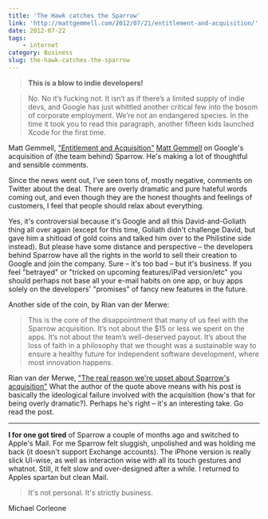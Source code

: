 ```yaml
---
title: 'The Hawk catches the Sparrow'
link: 'http://mattgemmell.com/2012/07/21/entitlement-and-acquisition/'
date: 2012-07-22
tags:
    - internet
category: Business
slug: the-hawk-catches-the-sparrow
---
```


> **This is a blow to indie developers!**

> No. No it’s fucking not. It isn’t as if there’s a limited supply of indie devs, and Google has
> just whittled another critical few into the bosom of corporate employment. We’re not an endangered
> species. In the time it took you to read this paragraph, another fifteen kids launched Xcode for
> the first time.

Matt Gemmell,
["Entitlement and Acquisition"](http://mattgemmell.com/2012/07/21/entitlement-and-acquisition/)
[Matt Gemmell](http://mattgemmell.com/2012/07/21/entitlement-and-acquisition/) on Google's
acquisition of (the team behind) Sparrow. He's making a lot of thoughtful and sensible comments.

Since the news went out, I've seen tons of, mostly negative, comments on Twitter about the deal.
There are overly dramatic and pure hateful words coming out, and even though they are the honest
thoughts and feelings of customers, I feel that people should relax about everything.

Yes, it's controversial because it's Google and all this David-and-Goliath thing all over again
(except for this time, Goliath didn't challenge David, but gave him a shitload of gold coins and
talked him over to the Philistine side instead). But please have some distance and perspective – the
developers behind Sparrow have all the rights in the world to sell their creation to Google and join
the company. Sure – it's too bad – but it's business. If you feel "betrayed" or "tricked on upcoming
features/iPad version/etc" you should perhaps not base all your e-mail habits on one app, or buy
apps solely on the developers' "promises" of fancy new features in the future.

Another side of the coin, by Rian van der Merwe:

> This is the core of the disappointment that many of us feel with the Sparrow acquisition. It’s not
> about the $15 or less we spent on the apps. It’s not about the team’s well-deserved payout. It’s
> about the loss of faith in a philosophy that we thought was a sustainable way to ensure a healthy
> future for independent software development, where most innovation happens.

Rian van der Merwe,
["The real reason we're upset about Sparrow's acquisition"](http://www.elezea.com/2012/07/sparrow-google-acquisition/)
What the author of the quote above means with his post is basically the ideological failure involved
with the acquisition (how's that for being overly dramatic?). Perhaps he's right – it's an
interesting take. Go read the post.

---

**I for one got tired** of Sparrow a couple of months ago and switched to Apple's Mail. For me
Sparrow felt sluggish, unpolished and was holding me back (it doesn't support Exchange accounts).
The iPhone version is really slick UI-wise, as well as interaction wise with all its touch gestures
and whatnot. Still, it felt slow and over-designed after a while. I returned to Apples spartan but
clean Mail.

> It's not personal. It's strictly business.

Michael Corleone
